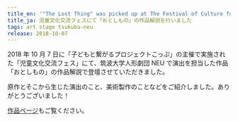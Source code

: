```yaml
---
title_en: '"The Lost Thing" was picked up at The Festival of Culture for Children'
title_ja: 児童文化交流フェスにて「おとしもの」の作品解説を行いました
tags: art stage tsukuba-neu
release: 2018-10-07
---
```


2018 年 10 月 7 日に「子どもと繋がるプロジェクトこっぷ」の主催で実施された「児童文化交流フェス」にて、筑波大学人形劇団 NEU で演出を担当した作品「おとしもの」の作品解説で登壇させていただきました。

原作とそこから生じた演出のこと、美術製作のことなどをご紹介しました。ありがとうございました！

[作品ページ](/works/the-lost-thing)もご覧ください。
